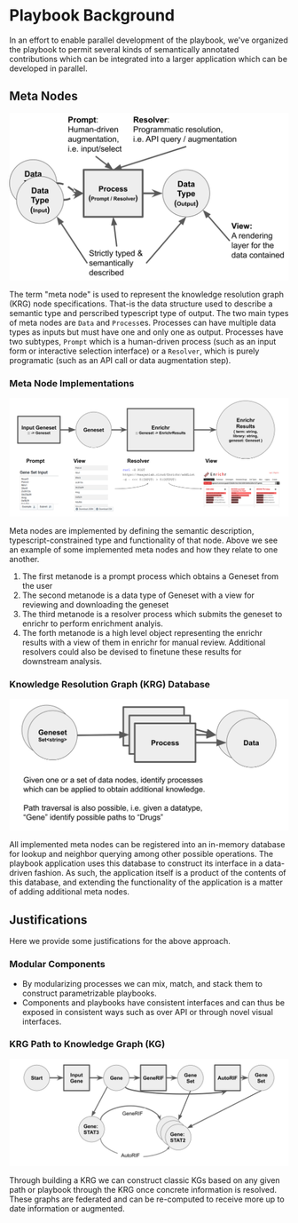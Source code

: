 # Playbook Background
In an effort to enable parallel development of the playbook, we've organized the playbook to permit several kinds of semantically annotated contributions which can be integrated into a larger application which can be developed in parallel.

## Meta Nodes
![An image illustrating the generic data to process to data edge](./figures/process-edge.svg)

The term "meta node" is used to represent the knowledge resolution graph (KRG) node specifications. That-is the data structure used to describe a semantic type and perscribed typescript type of output. The two main types of meta nodes are `Data` and `Process`es. Processes can have multiple data types as inputs but must have one and only one as output. Processes have two subtypes, `Prompt` which is a human-driven process (such as an input form or interactive selection interface) or a `Resolver`, which is purely programatic (such as an API call or data augmentation step).

### Meta Node Implementations
![A concrete example of a data to process to data edge implementation](./figures/process-edge-impl.svg)

Meta nodes are implemented by defining the semantic description, typescript-constrained type and functionality of that node. Above we see an example of some implemented meta nodes and how they relate to one another.

1. The first metanode is a prompt process which obtains a Geneset from the user
2. The second metanode is a data type of Geneset with a view for reviewing and downloading the geneset
3. The third metanode is a resolver process which submits the geneset to enrichr to perform enrichment analyis.
4. The forth metanode is a high level object representing the enrichr results with a view of them in enrichr for manual review. Additional resolvers could also be devised to finetune these results for downstream analysis.

### Knowledge Resolution Graph (KRG) Database
![An image illustrating the metagraph database](./figures/metagraph-db.svg)

All implemented meta nodes can be registered into an in-memory database for lookup and neighbor querying among other possible operations. The playbook application uses this database to construct its interface in a data-driven fashion. As such, the application itself is a product of the contents of this database, and extending the functionality of the application is a matter of adding additional meta nodes.

## Justifications
Here we provide some justifications for the above approach.

### Modular Components
- By modularizing processes we can mix, match, and stack them to construct parametrizable playbooks.
- Components and playbooks have consistent interfaces and can thus be exposed in consistent ways such as over API or through novel visual interfaces.

### KRG Path to Knowledge Graph (KG)
![An image illustrating how a knowledge graph can be derived from a knowledge resolution graph path](./figures/krgp-to-kg.svg)

Through building a KRG we can construct classic KGs based on any given path or playbook through the KRG once concrete information is resolved. These graphs are federated and can be re-computed to receive more up to date information or augmented.
